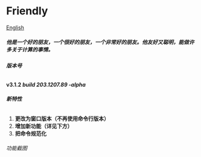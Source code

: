 # Friendly #

[English](./README.md)

##### *他是一个好的朋友，一个很好的朋友，一个非常好的朋友。他友好又聪明，能做许多关于计算的事情。*

###### **版本号**

**v3.1.2 *build 203.1207.89 -alpha***

###### **新特性**

1. **更改为窗口版本（不再使用命令行版本）**
2. **增加新功能（详见下方）**
3. **把命令规范化**

###### 功能截图

